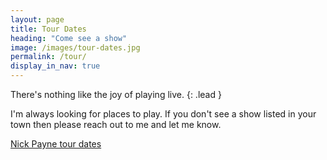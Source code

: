 ```yaml
---
layout: page
title: Tour Dates
heading: "Come see a show"
image: /images/tour-dates.jpg
permalink: /tour/
display_in_nav: true
---
```


There's nothing like the joy of playing live.
{: .lead }

I'm always looking for places to play. If you don't see a show listed in your town then please reach out to me and let me know.

<a href="http://www.songkick.com/artists/1679689" class="songkick-widget" data-theme="light" data-track-button="on" data-detect-style="true" data-background-color="transparent">Nick Payne tour dates</a>
<script src="//widget.songkick.com/widget.js"></script>
